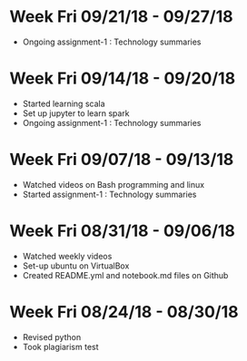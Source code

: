 # Week Fri 09/21/18 - 09/27/18
  * Ongoing assignment-1 : Technology summaries


# Week Fri 09/14/18 - 09/20/18
  * Started learning scala
  * Set up jupyter to learn spark
  * Ongoing assignment-1 : Technology summaries


# Week Fri 09/07/18 - 09/13/18
  * Watched videos on Bash programming and linux
  * Started assignment-1 : Technology summaries



# Week Fri 08/31/18 - 09/06/18
  * Watched weekly videos
  * Set-up ubuntu on VirtualBox
  * Created README.yml and notebook.md files on Github



# Week Fri 08/24/18 - 08/30/18
  * Revised python
  * Took plagiarism test
